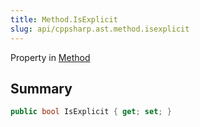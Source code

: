 ```yaml
---
title: Method.IsExplicit
slug: api/cppsharp.ast.method.isexplicit
---
```

Property in [Method](/api/cppsharp/ast/method)

## Summary



```csharp
public bool IsExplicit { get; set; }
```


